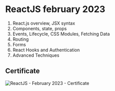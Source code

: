 # ReactJS february 2023

1.  React.js overview, JSX syntax
2.  Components, state, props
3.  Events, Lifecycle, CSS Modules, Fetching Data
4.  Routing
5.  Forms
6.  React Hooks and Authentication
8.  Advanced Techniques

## Certificate

![ReactJS - February 2023 - Certificate](https://user-images.githubusercontent.com/89041019/233168848-bcfada15-f68e-43be-8aed-35f4d8d30b3e.jpeg)
